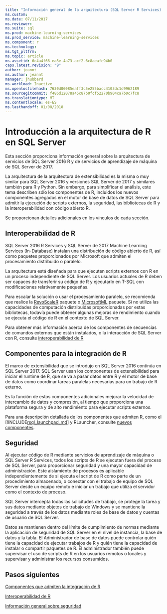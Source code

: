 ```yaml
---
title: "Información general de la arquitectura (SQL Server R Services) | Microsoft Docs"
ms.custom: 
ms.date: 07/11/2017
ms.reviewer: 
ms.suite: sql
ms.prod: machine-learning-services
ms.prod_service: machine-learning-services
ms.component: r
ms.technology: 
ms.tgt_pltfrm: 
ms.topic: article
ms.assetid: 6c4a4f66-ea3e-4a73-acf2-6c8aeafc94b0
caps.latest.revision: "9"
author: jeannt
ms.author: jeannt
manager: jhubbard
ms.workload: Inactive
ms.openlocfilehash: 7630d06085eaff3c5e255bacc4103dc1d9962189
ms.sourcegitcommit: f486d12078a45c87b0fcf52270b904ca7b0c7fc8
ms.translationtype: MT
ms.contentlocale: es-ES
ms.lasthandoff: 01/08/2018
---
```

# <a name="architecture-overview-for-r-in-sql-server"></a>Introducción a la arquitectura de R en SQL Server

Esta sección proporciona información general sobre la arquitectura de servicios de SQL Server 2016 R y de servicios de aprendizaje de máquina de SQL Server de 2017.

La arquitectura de la arquitectura de extensibilidad es la misma o muy similar para SQL Server 2016 y versiones SQL Server de 2017 y similares también para R y Python. Sin embargo, para simplificar el análisis, este tema describen sólo los componentes de R, incluidos los nuevos componentes agregados en el motor de base de datos de SQL Server para admitir la ejecución de scripts externos, la seguridad, las bibliotecas de R y la interoperabilidad con código abierto R.

Se proporcionan detalles adicionales en los vínculos de cada sección.

## <a name="r-interoperability"></a>Interoperabilidad de R

SQL Server 2016 R Services y SQL Server de 2017 Machine Learning Services (In-Database) instalan una distribución de código abierto de R, así como paquetes proporcionados por Microsoft que admiten el procesamiento distribuido o paralelo.

La arquitectura está diseñada para que ejecuten scripts externos con R en un proceso independiente de SQL Server. Los usuarios actuales de R deben ser capaces de transferir su código de R y ejecutarlo en T-SQL con modificaciones relativamente pequeñas.

Para escalar la solución o usar el procesamiento paralelo, se recomienda que realice la [RevoScaleR](https://docs.microsoft.com/r-server/r-reference/revoscaler/revoscaler) paquete o [MicrosoftML](https://docs.microsoft.com/r-server/r-reference/microsoftml/microsoftml-package) paquete. Si no utiliza las capacidades de computación distribuidas proporcionadas por estas bibliotecas, todavía puede obtener algunas mejoras de rendimiento cuando se ejecuta el código de R en el contexto de SQL Server.

Para obtener más información acerca de los componentes de secuencias de comandos externos que están instalados, o la interacción de SQL Server con R, consulte [interoperabilidad de R](../../advanced-analytics/r/r-interoperability-in-sql-server.md)

## <a name="components-to-support-r-integration"></a>Componentes para la integración de R

El marco de extensibilidad que se introdujo en SQL Server 2016 continúa en SQL Server 2017. SQL Server usan los componentes de extensibilidad para iniciar el runtime de R, que se va a pasar datos entre R y el motor de base de datos como coordinar tareas paralelas necesarias para un trabajo de R externo.

Es la función de estos componentes adicionales mejorar la velocidad de intercambio de datos y compresión, al tiempo que proporciona una plataforma segura y de alto rendimiento para ejecutar scripts externos.

Para una descripción detallada de los componentes que admiten R, como el [!INCLUDE[rsql_launchpad_md](../../includes/rsql-launchpad-md.md)] y RLauncher, consulte [nuevos componentes](../../advanced-analytics/r/new-components-in-sql-server-to-support-r.md).

## <a name="security"></a>Seguridad

Al ejecutar código de R mediante servicios de aprendizaje de máquina o SQL Server R Services, todos los scripts de R se ejecutan fuera del proceso de SQL Server, para proporcionar seguridad y una mayor capacidad de administración. Este aislamiento de procesos es aplicable independientemente de si ejecuta el script de R como parte de un procedimiento almacenado, o conectar con el trabajo de equipo de SQL Server desde un equipo remoto e iniciar un trabajo que utiliza el servidor como el contexto de proceso.

SQL Server intercepta todas las solicitudes de trabajo, se protege la tarea y sus datos mediante objetos de trabajo de Windows y se mantiene la seguridad a través de los datos mediante roles de base de datos y cuentas de usuario de SQL Server.

Datos se mantienen dentro del límite de cumplimiento de normas mediante la aplicación de seguridad de SQL Server en el nivel de instancia, la base de datos y la tabla. El Administrador de base de datos puede controlar quién tiene la capacidad de ejecutar trabajos de R y quién tiene la capacidad de instalar o compartir paquetes de R. El administrador también puede supervisar el uso de scripts de R en los usuarios remotos o locales y supervisar y administrar los recursos consumidos.

## <a name="next-steps"></a>Pasos siguientes

[Componentes que admiten la integración de R](new-components-in-sql-server-to-support-r.md)

[Interoperabilidad de R](r-interoperability-in-sql-server.md)

[Información general sobre seguridad](security-overview-sql-server-r.md)
